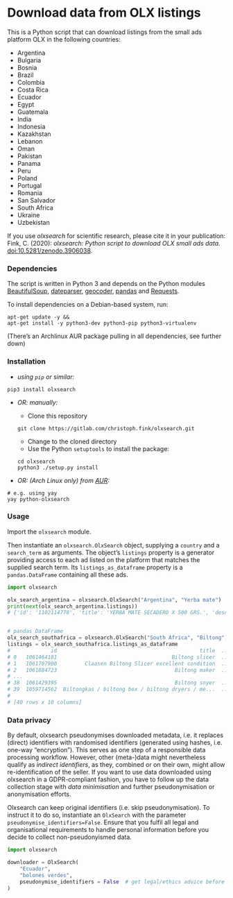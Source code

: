 # Download data from OLX listings

This is a Python script that can download listings from the small ads platform OLX in the following countries: 

- Argentina
- Bulgaria
- Bosnia
- Brazil
- Colombia
- Costa Rica
- Ecuador
- Egypt
- Guatemala
- India
- Indonesia
- Kazakhstan
- Lebanon
- Oman
- Pakistan
- Panama
- Peru
- Poland
- Portugal
- Romania
- San Salvador
- South Africa
- Ukraine
- Uzbekistan

If you use *olxsearch* for scientific research, please cite it in your publication: <br />
Fink, C. (2020): *olxsearch: Python script to download OLX small ads data*. [doi:10.5281/zenodo.3906038](https://doi.org/10.5281/zenodo.3906039).


### Dependencies

The script is written in Python 3 and depends on the Python modules [BeautifulSoup](https://beautiful-soup-4.readthedocs.io/), [dateparser](https://dateparser.readthedocs.io/), [geocoder](https://geocoder.readthedocs.io/), [pandas](https://pandas.pydata.org/) and [Requests](https://2.python-requests.org/en/master/).

To install dependencies on a Debian-based system, run:

```shell
apt-get update -y &&
apt-get install -y python3-dev python3-pip python3-virtualenv
```

(There’s an Archlinux AUR package pulling in all dependencies, see further down)


### Installation

- *using `pip` or similar:*

```shell
pip3 install olxsearch
```

- *OR: manually:*

    - Clone this repository

    ```shell
    git clone https://gitlab.com/christoph.fink/olxsearch.git
    ```

    - Change to the cloned directory    
    - Use the Python `setuptools` to install the package:

    ```shell
    cd olxsearch
    python3 ./setup.py install
    ```

- *OR: (Arch Linux only) from [AUR](https://aur.archlinux.org/packages/python-olxsearch):*

```shell
# e.g. using yay
yay python-olxsearch
```


### Usage

Import the `olxsearch` module.

Then instantiate an `olxsearch.OlxSearch` object, supplying a `country` and a `search_term` as arguments. The object’s `listings` property is a generator providing access to each ad listed on the platform that matches the supplied search term. Its `listings_as_dataframe` property is a `pandas.DataFrame` containing all these ads.

```python
import olxsearch

olx_search_argentina = olxsearch.OlxSearch("Argentina", "Yerba mate")
print(next(olx_search_argentina.listings))
# {'id': '1102114778', 'title': 'YERBA MATE SECADERO X 500 GRS.', 'description': 'YERBA MATE SECADERO \nPAQUETE X 500 GRS. $70\nPACK X 10 UNIDADES VENTA MÍNIMA\nCALIDAD DE EXPORTACIÓN \nEXCELENTE RELACIÓN PRECIO * CALIDAD \nAPROVECHE ANTES QUE SE TERMINEN\nCOMUNÍQUESE A NUESTRO WHATSAPP', 'created_at': '2020-02-18T16:57:38-03:00', 'created_at_first': '2020-02-18T16:57:02-03:00', 'republish_date': None, 'images': ['https://apollo-virginia.akamaized.net:443/v1/files/ns52s6zc369y2-AR/image'], 'price': (70.0, 'ARS'), 'lat': -34.626, 'lon': -58.4}


# pandas DataFrame
olx_search_southafrica = olxsearch.OlxSearch("South Africa", "Biltong")
listings = olx_search_southafrica.listings_as_dataframe
#             id                                              title  ...        lat        lon
# 0   1061464181                                     Biltong slicer  ... -25.703179  28.178248
# 1   1061707900         Claasen Biltong Slicer excellent condition  ... -28.549999  25.233299
# 2   1061884723                                      Biltong maker  ... -26.701476  27.092649
# ...
# 38  1061429395                                      Biltong snyer  ... -29.082081  26.148292
# 39  1059714562  Biltongkas / biltong box / biltong dryers / me...  ... -25.712152  28.002048
# 
# [40 rows x 10 columns]
```

### Data privacy

By default, olxsearch pseudonymises downloaded metadata, i.e. it replaces (direct) identifiers with randomised identifiers (generated using hashes, i.e. one-way “encryption”). This serves as one step of a responsible data processing workflow. However, other (meta-)data might nevertheless qualify as *indirect identifiers*, as they, combined or on their own, might allow re-identification of the seller. If you want to use data downloaded using olxsearch in a GDPR-compliant fashion, you have to follow up the data collection stage with *data minimisation* and further pseudonymisation or anonymisation efforts. 

Olxsearch can keep original identifiers (i.e. skip pseudonymisation). To instruct it to do so, instantiate an `OlxSearch` with the parameter `pseudonymise_identifiers=False`. Ensure that you fulfil all legal and organisational requirements to handle personal information before you decide to collect non-pseudonyismed data.

```python
import olxsearch

downloader = OlxSearch(
    "Ecuador",
    "bolones verdes",
    pseudonymise_identifiers = False  # get legal/ethics advice before doing this
)
```
